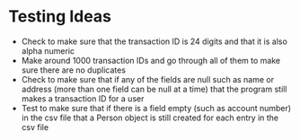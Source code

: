 # Testing Ideas

- Check to make sure that the transaction ID is 24 digits and that it is also alpha numeric
- Make around 1000 transaction IDs and go through all of them to make sure there are no duplicates
- Check to make sure that if any of the fields are null such as name or address (more than one field can be null at a time) that the program still makes a transaction ID for a user 
- Test to make sure that if there is a field empty (such as account number) in the csv file that a Person object is still created for each entry in the csv file
